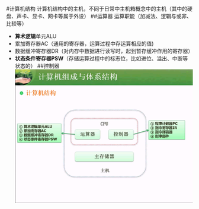 #计算机结构
计算机结构中的主机，不同于日常中主机箱概念中的主机（其中的硬盘、声卡、显卡、网卡等属于外设）
##运算器
运算职能（加减法、逻辑与或非、比较等）
* **算术逻辑**单元ALU
* 累加寄存器AC（通用的寄存器，运算过程中存运算相应的值)
* 数据缓冲寄存器DR（对内存中数据进行读写时，起到暂存缓冲作用的寄存器）
* **状态条件寄存器PSW**（存储运算过程中的标志位，比如进位、溢出、中断等状态的）
##控制器
![](/imgs/1.2.4-1计算机结构-主机.png)